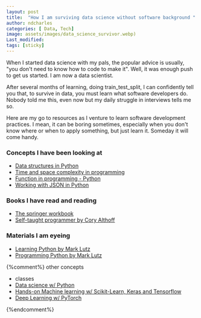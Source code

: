 ```yaml
---
layout: post
title:  "How I am surviving data science without software background "
author: ndcharles
categories: [ Data, Tech]
image: assets/images/data_science_survivor.webp)
Last_modified: 
tags: [sticky]
---
```

When I started data science with my pals, the popular advice is usually, "you don't need to know how to code to make it". Well, it was enough push to get us started. I am now a data scientist.

After several months of learning, doing train_test_split, I can confidently tell you that, to survive in data, you must learn what software developers do. Nobody told me this, even now but my daily struggle in interviews tells me so.

Here are my go to resources as I venture to learn software development practices. I mean, it can be boring sometimes, especially when you don't know where or when to apply something, but just learn it. Someday it will come handy.

### Concepts I have been looking at
- [Data structures in Python]()
- [Time and space complexity in programming]()
- [Function in programming - Python]()
- [Working with JSON in Python]()

### Books I have read and reading
- [The springer workbook]()
- [Self-taught programmer by Cory Althoff]()

### Materials I am eyeing
- [Learning Python by Mark Lutz]()
- [Programming Python by Mark Lutz]()


{%comment%}
other concepts
- classes
- [Data science w/ Python]()
- [Hands-on Machine learning w/ Scikit-Learn, Keras and Tensorflow]()
- [Deep Learning w/ PyTorch]()

{%endcomment%}